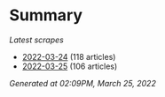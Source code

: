 # Summary
*Latest scrapes*
* [2022-03-24](https://github.com/nuuuwan/news_lk/blob/data/news_lk.2022-03-24.json) (118 articles)
* [2022-03-25](https://github.com/nuuuwan/news_lk/blob/data/news_lk.2022-03-25.json) (106 articles)

*Generated at 02:09PM, March 25, 2022*